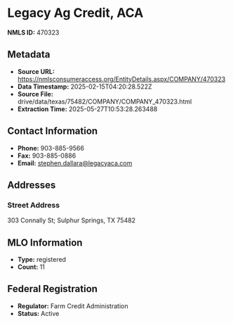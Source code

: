 # Legacy Ag Credit, ACA

**NMLS ID:** 470323

## Metadata
- **Source URL:** https://nmlsconsumeraccess.org/EntityDetails.aspx/COMPANY/470323
- **Data Timestamp:** 2025-02-15T04:20:28.522Z
- **Source File:** drive/data/texas/75482/COMPANY/COMPANY_470323.html
- **Extraction Time:** 2025-05-27T10:53:28.263488

## Contact Information
- **Phone:** 903-885-9566
- **Fax:** 903-885-0886
- **Email:** stephen.dallara@legacyaca.com

## Addresses
### Street Address
303 Connally St; Sulphur Springs, TX 75482

## MLO Information
- **Type:** registered
- **Count:** 11

## Federal Registration
- **Regulator:** Farm Credit Administration
- **Status:** Active
